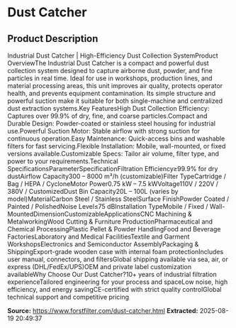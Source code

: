 # Dust Catcher

## Product Description

Industrial Dust Catcher | High-Efficiency Dust Collection SystemProduct OverviewThe Industrial Dust Catcher is a compact and powerful dust collection system designed to capture airborne dust, powder, and fine particles in real time. Ideal for use in workshops, production lines, and material processing areas, this unit improves air quality, protects operator health, and prevents equipment contamination. Its simple structure and powerful suction make it suitable for both single-machine and centralized dust extraction systems.Key FeaturesHigh Dust Collection Efficiency: Captures over 99.9% of dry, fine, and coarse particles.Compact and Durable Design: Powder-coated or stainless steel housing for industrial use.Powerful Suction Motor: Stable airflow with strong suction for continuous operation.Easy Maintenance: Quick-access bins and washable filters for fast servicing.Flexible Installation: Mobile, wall-mounted, or fixed versions available.Customizable Specs: Tailor air volume, filter type, and power to your requirements.Technical SpecificationsParameterSpecificationFiltration Efficiency≥99.9% for dry dustAirflow Capacity300 – 8000 m³/h (customizable)Filter TypeCartridge / Bag / HEPA / CycloneMotor Power0.75 kW – 7.5 kWVoltage110V / 220V / 380V / CustomizedDust Bin Capacity20L – 100L (varies by model)MaterialCarbon Steel / Stainless SteelSurface FinishPowder Coated / Painted / PolishedNoise Level≤75 dBInstallation TypeMobile / Fixed / Wall-MountedDimensionCustomizableApplicationsCNC Machining & MetalworkingWood Cutting & Furniture ProductionPharmaceutical and Chemical ProcessingPlastic Pellet & Powder HandlingFood and Beverage FactoriesLaboratory and Medical FacilitiesTextile and Garment WorkshopsElectronics and Semiconductor AssemblyPackaging & ShippingExport-grade wooden case with internal foam protectionIncludes user manual, connectors, and filtersGlobal shipping available via sea, air, or express (DHL/FedEx/UPS)OEM and private label customization availableWhy Choose Our Dust Catcher?10+ years of industrial filtration experienceTailored engineering for your process and spaceLow noise, high efficiency, and energy savingCE-certified with strict quality controlGlobal technical support and competitive pricing

**Source:** https://www.forstfilter.com/dust-catcher.html
**Extracted:** 2025-08-19 20:49:37
